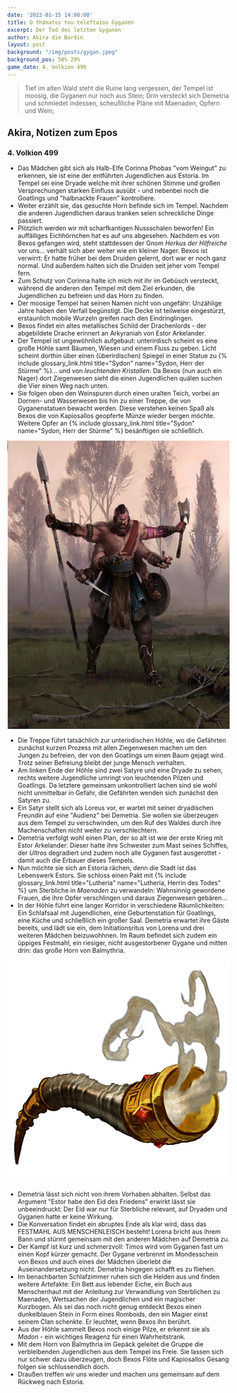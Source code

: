 ```yaml
---
date: '2022-01-15 14:00:00'
title: O thánatos tou teleftaíou Gyganen
excerpt: Der Tod des letzten Gyganen
author: Akira die Bardin
layout: post
background: "/img/posts/gygan.jpeg"
background_pos: 50% 29%
game_date: 4. Volkion 499
---
```


<div class="rhyme">
  <blockquote>
    Tief im alten Wald steht die Ruine lang vergessen,
    der Tempel ist moosig, die Gyganen nur noch aus Stein;
    Drin versteckt sich Demetria und schmiedet indessen,
    scheußliche Pläne mit Maenaden, Opfern und Wein;
  </blockquote>
</div>

## Akira, Notizen zum Epos

### 4. Volkion 499
* Das Mädchen gibt sich als Halb-Elfe Corinna Phobas "vom Weingut" zu erkennen, sie ist eine der entführten Jugendlichen aus Estoria. Im Tempel sei eine Dryade welche mit ihrer schönen Stimme und großen Versprechungen starken Einfluss ausübt - und nebenbei noch die Goatlings und "halbnackte Frauen" kontrolliere.
* Weiter erzählt sie, das gesuchte Horn befinde sich im Tempel. Nachdem die anderen Jugendlichen daraus tranken seien schreckliche Dinge passiert.
* Plötzlich werden wir mit scharfkantigen Nussschalen beworfen! Ein auffälliges Eichhörnchen hat es auf uns abgesehen. Nachdem es von Bexos gefangen wird, steht stattdessen der Gnom _Herkus der Hilfreiche_ vor uns... verhält sich aber weiter wie ein kleiner Nager. Bexos ist verwirrt: Er hatte früher bei dem Druiden gelernt, dort war er noch ganz normal. Und außerdem halten sich die Druiden seit jeher vom Tempel fern.
* Zum Schutz von Corinna halte ich mich mit ihr im Gebüsch versteckt, während die anderen den Tempel mit dem Ziel erkunden, die Jugendlichen zu befreien und das Horn zu finden.
* Der moosige Tempel hat seinen Namen nicht von ungefähr: Unzählige Jahre haben den Verfall begünstigt. Die Decke ist teilweise eingestürzt, erstaunlich mobile Wurzeln greifen nach den Eindringlingen.
* Bexos findet ein altes metallisches Schild der Drachenlords - der abgebildete Drache erinnert an Arkyraniah von Estor Arkelander.
* Der Tempel ist ungewöhnlich aufgebaut: unterirdisch scheint es eine große Höhle samt Bäumen, Wiesen und einem Fluss zu geben. Licht scheint dorthin über einen (überirdischen) Spiegel in einer Statue zu {% include glossary_link.html title="Sydon" name="Sydon, Herr der Stürme" %}... und von _leuchtenden Kristallen_. Da Bexos (nun auch ein Nager) dort Ziegenwesen sieht die einen Jugendlichen quälen suchen die Vier einen Weg nach unten.
* Sie folgen oben den Weinspuren durch einen uralten Teich, vorbei an Dornen- und Wasserwesen bis hin zu einer Treppe, die von Gyganenstatuen bewacht werden. Diese verstehen keinen Spaß als Bexos die von Kapiosallos geopferte Münze wieder bergen möchte. Weitere Opfer an {% include glossary_link.html title="Sydon" name="Sydon, Herr der Stürme" %} besänftigen sie schließlich.

![Gygane](/img/posts/gygan.jpeg)

* Die Treppe führt tatsächlich zur unterirdischen Höhle, wo die Gefährten zunächst kurzen Prozess mit allen Ziegenwesen machen um den Jungen zu befreien, der von den Goatlings um einen Baum gejagt wird. Trotz seiner Befreiung bleibt der junge Mensch verhalten.
* Am linken Ende der Höhle sind zwei Satyre und eine Dryade zu sehen, rechts weitere Jugendliche umringt von leuchtenden Pilzen und Goatlings. Da letztere gemeinsam unkontrolliert lachen sind sie wohl nicht unmittelbar in Gefahr, die Gefährten wenden sich zunächst den Satyren zu.
* Ein Satyr stellt sich als Loreus vor, er wartet mit seiner dryadischen Freundin auf eine "Audienz" bei Demetria. Sie wollen sie überzeugen aus dem Tempel zu verschwinden, um den Ruf des Waldes durch ihre Machenschaften nicht weiter zu verschlechtern.
* Demetria verfolgt wohl einen Plan, der so alt ist wie der erste Krieg mit Estor Arkelander: Dieser hatte ihre Schwester zum Mast seines Schiffes, der _Ultros_ degradiert und zudem noch alle Gyganen fast ausgerottet - damit auch die Erbauer dieses Tempels.
* Nun möchte sie sich an Estoria rächen, denn die Stadt ist das Lebenswerk Estors. Sie schloss einen Pakt mit {% include glossary_link.html title="Lutheria" name="Lutheria, Herrin des Todes" %} um Sterbliche in _Maenaden_ zu verwandeln: Wahnsinnig gewordene Frauen, die ihre Opfer verschlingen und daraus Ziegenwesen gebären...
* In der Höhle führt eine langer Korridor in verschiedene Räumlichkeiten: Ein Schlafsaal mit Jugendlichen, eine Geburtenstation für Goatlings, eine Küche und schließlich ein großer Saal. Demetria erwartet ihre Gäste bereits, und lädt sie ein, dem Initiationsritus von Lorena und drei weiteren Mädchen beizuwohhnen. Im Raum befindet sich zudem ein üppiges Festmahl, ein riesiger, nicht ausgestorbener Gygane und mitten drin: das große Horn von Balmythria.

![Horn von Balmythria](/img/posts/horn.png)

* Demetria lässt sich nicht von ihrem Vorhaben abhalten. Selbst das Argument "Estor habe den Eid des Friedens" erwirkt lässt sie unbeeindruckt: Der Eid war nur für Sterbliche relevant, auf Dryaden und Gyganen hatte er keine Wirkung.
* Die Konversation findet ein abruptes Ende als klar wird, dass das FESTMAHL AUS MENSCHENLEISCH besteht! Lorena bricht aus ihrem Bann und stürmt gemeinsam mit den anderen Mädchen auf Demetria zu.
* Der Kampf ist kurz und schmerzvoll: Timos wird vom Gyganen fast um einen Kopf kürzer gemacht. Der Gygane verbrennt im Mondesschein von Bexos und auch eines der Mädchen überlebt die Auseinandersetzung nicht. Demetria hingegen schafft es zu fliehen.
* Im benachbarten Schlafzimmer ruhen sich die Helden aus und finden weitere Artefakte: Ein Bett aus lebender Eiche, ein Buch aus Menschenhaut mit der Anleitung zur Verwandlung von Sterblichen zu Maenaden, Wertsachen der Jugendlichen und ein magischer Kurzbogen. Als sei das noch nicht genug entdeckt Bexos einen dunkelblauen Stein in Form eines Romboids, den ein Magier einst seinem Clan schenkte. Er leuchtet, wenn Bexos ihn berührt.
* Aus der Höhle sammelt Bexos noch einige Pilze, er erkennt sie als _Madon_ - ein wichtiges Reagenz für einen Wahrheitstrank.
* Mit dem Horn von Balmythria im Gepäck geleitet die Gruppe die verbleibenden Jugendlichen aus dem Tempel ins Freie. Sie lassen sich nur schwer dazu überzeugen, doch Bexos Flöte und Kapiosallos Gesang folgen sie schlussendlich doch.
* Draußen treffen wir uns wieder und machen uns gemeinsam auf dem Rückweg nach Estoria.

